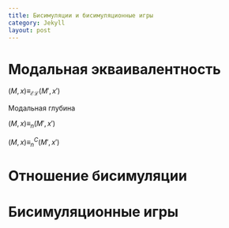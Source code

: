 ```yaml
---
title: Бисимуляции и бисимуляционные игры
category: Jekyll
layout: post
---
```


# Модальная экваивалентность

$(M, x) \equiv_{\mathcal{EL} }(M', x')$

Модальная глубина

$(M, x) \equiv_{n}(M', x')$

$(M, x) \equiv^{C}_{n}(M', x')$

# Отношение бисимуляции

# Бисимуляционные игры
